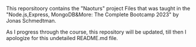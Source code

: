 This reporsitoory contains the "Naoturs" project Files that was taught in the "Node.js,Express, MongoDB&More: The Complete Bootcamp 2023" by Jonas Schmedtman.

As I progress through the course, this repository will be updated, till then I apologize for this undetailed README.md file.
